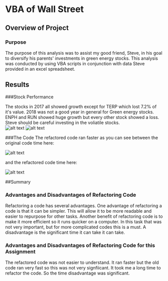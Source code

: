 # VBA of Wall Street

## Overview of Project

### Purpose
The purpose of this analysis was to assist my good friend, Steve, in his goal to diversify his parents' investments in green energy stocks. This analysis was conducted by using VBA scripts in conjunction with data Steve provided in an excel spreadsheet. 

## Results

###Stock Performance

The stocks in 2017 all showed growth except for TERP which lost 7.2% of it's value. 2018 was not a good year in general for Green energy stocks. ENPH and RUN showed huge growth but every other stock showed a loss. Steve should be careful investing in the voliatile stocks.  
![alt text](https://github.com/WilliamBanthony/stocks-analysis/blob/main/Resources/2017%20Stock%20Performance.PNG)
![alt text](https://github.com/WilliamBanthony/stocks-analysis/blob/main/Resources/2018%20Stock%20Performance.PNG)

###The Code
The refactored code ran faster as you can see between the original code time here: 

![alt text](https://github.com/WilliamBanthony/stocks-analysis/blob/main/Resources/Original%20Code%20Performance.PNG)

and the refactored code time here:  

![alt text](https://github.com/WilliamBanthony/stocks-analysis/blob/main/Resources/VBA_Challenge_2017.PNG)

##Summary

### Advantages and Disadvantages of Refactoring Code
Refactoring a code has several advantages. One advantage of refactoring a code is that it can be simpler. This will allow it to be more readable and easier to repurpose for other tasks. Another benefit of refactoring code is to make it more efficient so it runs quicker on a computer. In this task that was not very important, but for more complicated codes this is a must. A disadvantage is the significant time it can take it can take.

### Advantages and Disadvantages of Refactoring Code for this Assignment
The refactored code was not easier to understand. It ran faster but the old code ran very fast so this was not very signfiicant. It took me a long time to refactor the code. So the time disadvantage was significant. 

